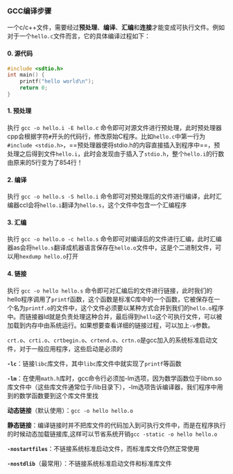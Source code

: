 ### GCC编译步骤

一个c/c++文件，需要经过**预处理**、**编译**、**汇编**和**连接**才能变成可执行文件。例如对于一个`hello.c`文件而言，它的具体编译过程如下：

#### 0.  源代码

```c
#include <sdtio.h>
int main() {
    printf("hello world\n");
    return 0;
}
```

#### 1.  预处理

执行 `gcc -o hello.i -E hello.c` 命令即可对源文件进行预处理，此时预处理器cpp会根据字符`#`开头的代码行，修改原始C程序。比如`hello.c`中第一行为`#include <stdio.h>`，==预处理器便将stdio.h的内容直接插入到程序中==，预处理之后得到文件`hello.i`，此时会发现由于插入了`stdio.h`，整个`hello.i`的行数由原来的5行变为了854行！

#### 2.  编译

执行 `gcc -o hello.s -S hello.i` 命令即可对预处理后的文件进行编译，此时汇编器ccl会将`hello.i`翻译为`hello.s`，这个文件中包含一个汇编程序

#### 3.  汇编

执行 `gcc -o hello.o -c hello.s` 命令即可对编译后的文件进行汇编，此时汇编器as会将`hello.s`翻译成机器语言保存在`hello.o`文件中，这是个二进制文件，可以用`hexdump hello.o`打开

#### 4.  链接

执行 `gcc -o hello hello.s` 命令即可对汇编后的文件进行链接，此时我们的hello程序调用了`printf`函数，这个函数是标准C库中的一个函数，它被保存在一个名为`printf.o`的文件中，这个文件必须要以某种方式合并到我们的`hello.o`程序中。而链接器ld就是负责处理这种合并，最后得到`hello`这个可执行文件，可以被加载到内存中由系统运行。如果想要查看详细的链接过程，可以加上`-v`参数。

`crt.o`、`crti.o`、`crtbegin.o`、`crtend.o`、`crtn.o`是gcc加入的系统标准启动文件，对于一般应用程序，这些启动是必须的

**`-lc`**：链接`libc`库文件，其中`libc`库文件中就实现了`printf`等函数

**`-lm`**：在使用`math.h`库时，gcc命令行必须加-lm选项，因为数学函数位于libm.so库文件中（这些库文件通常位于/lib目录下），-lm选项告诉编译器，我们程序中用到的数学函数要到这个库文件里找

**动态链接**（默认使用）：`gcc -o hello hello.o`

**静态链接**：编译链接时并不把库文件的代码加入到可执行文件中，而是在程序执行的时候动态加载链接库,这样可以节省系统开销`gcc -static -o hello hello.o`

**`-nostartfiles`**：不链接系统标准启动文件，而标准库文件仍然正常使用

**`-nostdlib`**（最常用）：不链接系统标准启动文件和标准库文件